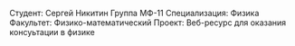 Студент: Сергей Никитин
Группа МФ-11
Специализация: Физика
Факультет: Физико-математический
Проект: Веб-ресурс для оказания консуьтации в физике
